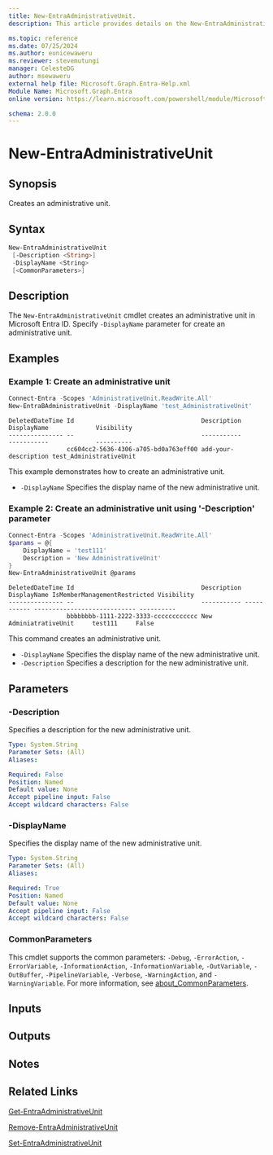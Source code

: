 ```yaml
---
title: New-EntraAdministrativeUnit.
description: This article provides details on the New-EntraAdministrativeUnit command.

ms.topic: reference
ms.date: 07/25/2024
ms.author: eunicewaweru
ms.reviewer: stevemutungi
manager: CelesteDG
author: msewaweru
external help file: Microsoft.Graph.Entra-Help.xml
Module Name: Microsoft.Graph.Entra
online version: https://learn.microsoft.com/powershell/module/Microsoft.Graph.Entra/New-EntraAdministrativeUnit

schema: 2.0.0
---
```


# New-EntraAdministrativeUnit

## Synopsis

Creates an administrative unit.

## Syntax

```powershell
New-EntraAdministrativeUnit
 [-Description <String>] 
 -DisplayName <String> 
 [<CommonParameters>]
```

## Description

The `New-EntraAdministrativeUnit` cmdlet creates an administrative unit in Microsoft Entra ID. Specify `-DisplayName` parameter for create an administrative unit.

## Examples

### Example 1: Create an administrative unit

```powershell
Connect-Entra -Scopes 'AdministrativeUnit.ReadWrite.All'
New-EntraBAdministrativeUnit -DisplayName 'test_AdministrativeUnit'
```

```Output
DeletedDateTime Id                                   Description          DisplayName             Visibility
--------------- --                                   -----------          -----------             ----------
                cc604cc2-5636-4306-a705-bd0a763eff00 add-your-description test_AdministrativeUnit
```

This example demonstrates how to create an administrative unit.

- `-DisplayName` Specifies the display name of the new administrative unit.

### Example 2: Create an administrative unit using '-Description' parameter

```powershell
Connect-Entra -Scopes 'AdministrativeUnit.ReadWrite.All'
$params = @{
    DisplayName = 'test111'
    Description = 'New AdministrativeUnit'
}
New-EntraAdministrativeUnit @params
```

```Output
DeletedDateTime Id                                   Description DisplayName IsMemberManagementRestricted Visibility
--------------- --                                   ----------- ----------- ---------------------------- ----------
                bbbbbbbb-1111-2222-3333-cccccccccccc New AdminiatrativeUnit     test111     False
```

This command creates an administrative unit.

- `-DisplayName` Specifies the display name of the new administrative unit.
- `-Description` Specifies a description for the new administrative unit.

## Parameters

### -Description

Specifies a description for the new administrative unit.

```yaml
Type: System.String
Parameter Sets: (All)
Aliases:

Required: False
Position: Named
Default value: None
Accept pipeline input: False
Accept wildcard characters: False
```

### -DisplayName

Specifies the display name of the new administrative unit.

```yaml
Type: System.String
Parameter Sets: (All)
Aliases:

Required: True
Position: Named
Default value: None
Accept pipeline input: False
Accept wildcard characters: False
```

### CommonParameters

This cmdlet supports the common parameters: `-Debug`, `-ErrorAction`, `-ErrorVariable`, `-InformationAction`, `-InformationVariable`, `-OutVariable`, `-OutBuffer`, `-PipelineVariable`, `-Verbose`, `-WarningAction`, and `-WarningVariable`. For more information, see [about_CommonParameters](https://go.microsoft.com/fwlink/?LinkID=113216).

## Inputs

## Outputs

## Notes

## Related Links

[Get-EntraAdministrativeUnit](Get-EntraAdministrativeUnit.md)

[Remove-EntraAdministrativeUnit](Remove-EntraAdministrativeUnit.md)

[Set-EntraAdministrativeUnit](Set-EntraAdministrativeUnit.md)

